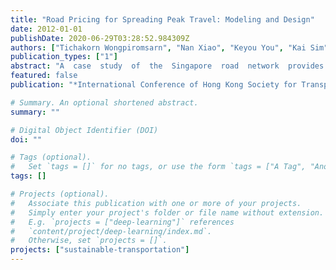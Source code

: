 ```yaml
---
title: "Road Pricing for Spreading Peak Travel: Modeling and Design"
date: 2012-01-01
publishDate: 2020-06-29T03:28:52.984309Z
authors: ["Tichakorn Wongpiromsarn", "Nan Xiao", "Keyou You", "Kai Sim", "Lihua Xie", "Emilio Frazzoli", "Daniela Rus"]
publication_types: ["1"]
abstract: "A  case  study  of  the  Singapore  road  network  provides  empirical  evi-dence that road pricing can significantly affect commuter trip timing be-haviors.  In this paper, we propose a model of trip timing decisions thatreasonably matches the observed commuters’ behaviors.  Our model ex-plicitly captures the difference in individuals’ sensitivity to price, traveltime  and  early  or  late  arrival  at  destination.   New  pricing  schemes  aresuggested to better spread peak travel and reduce traffic congestion.  Sim-ulation results based on the proposed model are provided in comparisonwith the real data for the Singapore case study."
featured: false
publication: "*International Conference of Hong Kong Society for Transportation Studies*"

# Summary. An optional shortened abstract.
summary: ""

# Digital Object Identifier (DOI)
doi: ""

# Tags (optional).
#   Set `tags = []` for no tags, or use the form `tags = ["A Tag", "Another Tag"]` for one or more tags.
tags: []

# Projects (optional).
#   Associate this publication with one or more of your projects.
#   Simply enter your project's folder or file name without extension.
#   E.g. `projects = ["deep-learning"]` references
#   `content/project/deep-learning/index.md`.
#   Otherwise, set `projects = []`.
projects: ["sustainable-transportation"]
---
```

